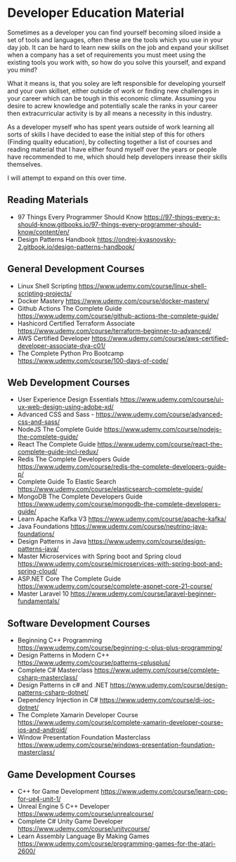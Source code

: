 # Developer Education Material

Sometimes as a developer you can find yourself becoming siloed inside a set of tools and languages, often these are the tools which you use in your day job. It can be hard to learn new skills on the job and expand your skillset when a company has a set of requirements you must meet using the existing tools you work with, so how do you solve this yourself, and expand you mind?

What it means is, that you soley are left responsible for developing yourself and your own skillset, either outside of work or finding new challenges in your career which can be tough in this economic climate. Assuming you desire to acrew knowledge and potentially scale the ranks in your career then extracurricular activity is by all means a necessity in this industry.

As a developer myself who has spent years outside of work learning all sorts of skills I have decided to ease the initial step of this for others (Finding quality education), by collecting together a list of courses and reading material that I have either found myself over the years or people have recommended to me, which should help developers inrease their skills themselves.

I will attempt to expand on this over time.

## Reading Materials

- 97 Things Every Programmer Should Know https://97-things-every-x-should-know.gitbooks.io/97-things-every-programmer-should-know/content/en/
- Design Patterns Handbook https://ondrej-kvasnovsky-2.gitbook.io/design-patterns-handbook/

## General Development Courses

- Linux Shell Scripting https://www.udemy.com/course/linux-shell-scripting-projects/
- Docker Mastery https://www.udemy.com/course/docker-mastery/
- Github Actions The Complete Guide https://www.udemy.com/course/github-actions-the-complete-guide/
- Hashicord Certified Terraform Associate https://www.udemy.com/course/terraform-beginner-to-advanced/
- AWS Certified Developer https://www.udemy.com/course/aws-certified-developer-associate-dva-c01/
- The Complete Python Pro Bootcamp https://www.udemy.com/course/100-days-of-code/

## Web Development Courses

- User Experience Design Essentials https://www.udemy.com/course/ui-ux-web-design-using-adobe-xd/
- Advanced CSS and Sass - https://www.udemy.com/course/advanced-css-and-sass/
- NodeJS The Complete Guide https://www.udemy.com/course/nodejs-the-complete-guide/
- React The Complete Guide https://www.udemy.com/course/react-the-complete-guide-incl-redux/
- Redis The Complete Developers Guide https://www.udemy.com/course/redis-the-complete-developers-guide-p/
- Complete Guide To Elastic Search https://www.udemy.com/course/elasticsearch-complete-guide/
- MongoDB The Complete Developers Guide https://www.udemy.com/course/mongodb-the-complete-developers-guide/
- Learn Apache Kafka V3 https://www.udemy.com/course/apache-kafka/
- Java Foundations https://www.udemy.com/course/neutrino-java-foundations/
- Design Patterns in Java https://www.udemy.com/course/design-patterns-java/
- Master Microservices with Spring boot and Spring cloud https://www.udemy.com/course/microservices-with-spring-boot-and-spring-cloud/
- ASP.NET Core The Complete Guide https://www.udemy.com/course/complete-aspnet-core-21-course/
- Master Laravel 10 https://www.udemy.com/course/laravel-beginner-fundamentals/

## Software Development Courses

- Beginning C++ Programming https://www.udemy.com/course/beginning-c-plus-plus-programming/
- Design Patterns in Modern C++ https://www.udemy.com/course/patterns-cplusplus/
- Complete C# Masterclass https://www.udemy.com/course/complete-csharp-masterclass/
- Design Patterns in c# and .NET https://www.udemy.com/course/design-patterns-csharp-dotnet/
- Dependency Injection in C# https://www.udemy.com/course/di-ioc-dotnet/
- The Complete Xamarin Developer Course https://www.udemy.com/course/complete-xamarin-developer-course-ios-and-android/
- Window Presentation Foundation Masterclass https://www.udemy.com/course/windows-presentation-foundation-masterclass/

## Game Development Courses 

- C++ for Game Development https://www.udemy.com/course/learn-cpp-for-ue4-unit-1/
- Unreal Engine 5 C++ Developer https://www.udemy.com/course/unrealcourse/
- Complete C# Unity Game Developer https://www.udemy.com/course/unitycourse/
- Learn Assembly Language By Making Games https://www.udemy.com/course/programming-games-for-the-atari-2600/
